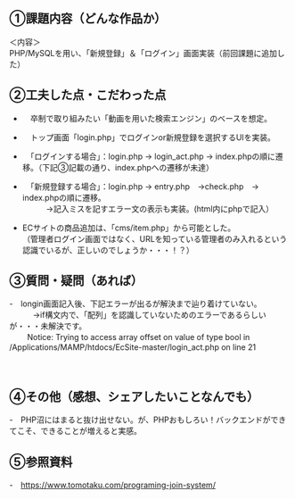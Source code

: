 ## ①課題内容（どんな作品か）
＜内容＞<br>
PHP/MySQLを用い、「新規登録」＆「ログイン」画面実装（前回課題に追加した）



## ②工夫した点・こだわった点
- 　卒制で取り組みたい「動画を用いた検索エンジン」のベースを想定。
- 　トップ画面「login.php」でログインor新規登録を選択するUIを実装。
- 　「ログインする場合」：login.php → login_act.php → index.phpの順に遷移。（下記③記載の通り、index.phpへの遷移が未達）
- 　「新規登録する場合」：login.php → entry.php　→check.php　→ index.phpの順に遷移。<br>
　　　→記入ミスを記すエラー文の表示も実装。(html内にphpで記入）
        
- ECサイトの商品追加は、「cms/item.php」から可能とした。<br>
（管理者ログイン画面ではなく、URLを知っている管理者のみ入れるという認識でいるが、正しいのでしょうか・・・！？）



## ③質問・疑問（あれば）
-　longin画面記入後、下記エラーが出るが解決まで辿り着けていない。<br>
　　　→if構文内で、「配列」を認識していないためのエラーであるらしいが・・・未解決です。<br>
　
　Notice: Trying to access array offset on value of type bool in /Applications/MAMP/htdocs/EcSite-master/login_act.php on line 21

　

## ④その他（感想、シェアしたいことなんでも）
-　PHP沼にはまると抜け出せない。が、PHPおもしろい！バックエンドができてこそ、できることが増えると実感。

  
 ## ⑤参照資料
 -　https://www.tomotaku.com/programing-join-system/
